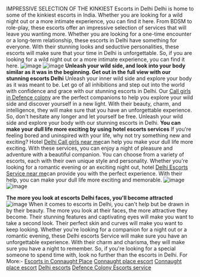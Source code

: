 IMPRESSIVE SELECTION OF THE KINKIEST Escorts in Delhi
Delhi is home to some of the kinkiest escorts in India. Whether you are looking for a wild night out or a more intimate experience, you can find it here. From BDSM to role-play, these escorts offer an impressive selection of services that will leave you wanting more. Whether you are looking for a one-time encounter or a long-term relationship, these escorts in Delhi  have something for everyone. With their stunning looks and seductive personalities, these escorts will make sure that your time in Delhi is unforgettable. So, if you are looking for a wild night out or a more intimate experience, you can find it here.
![image](https://user-images.githubusercontent.com/128699432/227195003-88cd71f9-9ffe-4785-bcd2-144d8abae069.png) ![image](https://user-images.githubusercontent.com/128699432/227195530-e1516a9a-375a-4c86-9940-05c95bf1107e.png)
**Unleash your wild side, and look into your body similar as it was in the beginning. Get out in the full view with our stunning escorts Delhi**
Unleash your inner wild side and explore your body as it was meant to be. Let go of all inhibitions and step out into the world with confidence and grace with our stunning escorts in Delhi. Our <a href="https://www.nishakapoor.com/defence-colony-call-girl">Call girls in Defence colony</a> are the perfect companions to help you explore your wild side and discover yourself in a new light. With their beauty, charm, and intelligence, they will make sure that you have an unforgettable experience. So, don't hesitate any longer and let yourself be free. Unleash your wild side and explore your body with our stunning escorts in Delhi.
**You can make your dull life more exciting by using hotel escorts services**
If you're feeling bored and uninspired with your life, why not try something new and exciting? Hotel <a href="https://www.jenyroy.com/escorts-service-in-hyatt-regency-hotel-delhi">Delhi Call girls near me</a>can help you make your dull life more exciting. With these services, you can enjoy a night of pleasure and adventure with a beautiful companion. You can choose from a variety of escorts, each with their own unique style and personality. Whether you're looking for a romantic evening or an exciting night out, hotel <a href="https://www.saumyagiri.com">Delhi Escorts Service near me</a>can provide you with the perfect experience. With their help, you can make your dull life more exciting and memorable.
![image](https://user-images.githubusercontent.com/128699432/227195712-c484d908-708c-4272-9f6c-055f3cc8b74d.png)![image](https://user-images.githubusercontent.com/128699432/227196509-a56d19e5-aaed-4eda-99b1-49ef17f76ff9.png)

**The more you look at escorts Delhi faces, you'll become attracted**
![image](https://user-images.githubusercontent.com/128699432/227196094-65e5cd72-577a-4f9e-9fdf-cd0f339a5b79.png)
When it comes to escorts in Delhi, you can't help but be drawn in by their beauty. The more you look at their faces, the more attractive they become. Their stunning features and captivating eyes will make you want to take a second look. Their perfect skin and curves will make you want to keep looking. Whether you're looking for a companion for a night out or a romantic evening, these Delhi escorts Service will make sure you have an unforgettable experience. With their charm and charisma, they will make sure you have a night to remember. So, if you're looking for a special someone to spend time with, look no further than the escorts in Delhi.
For More:- 
<a href="https://www.nishakapoor.com/sexy-call-girls-in-connaught-place-escorts/">Escorts in Connaught Place</a>
<a href="https://www.girlsdelhi.in/call-girls-in-connaught-place/">Connaught place escort</a>
<a href="https://www.jenyroy.com/connaught-place-escorts-call-girls-service/">Connaught place escort</a>
<a href="https://www.girlsdelhi.in/delhi-escorts">Delhi escorts</a>
<a href="https://www.nishakapoor.com/defence-colony-call-girl">Defence Colony Escorts service</a>



